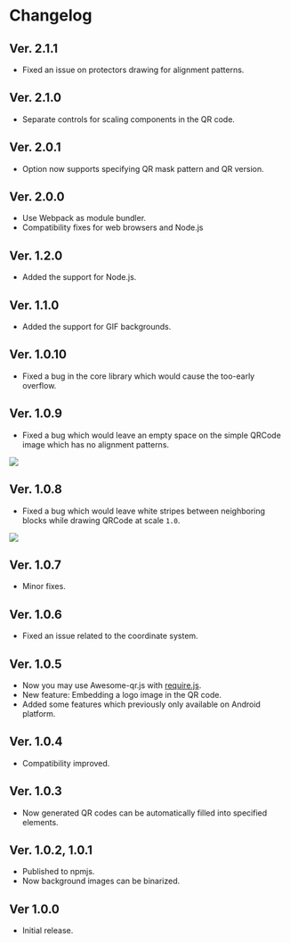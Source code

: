 # Changelog

## Ver. 2.1.1

- Fixed an issue on protectors drawing for alignment patterns.

## Ver. 2.1.0

- Separate controls for scaling components in the QR code.

## Ver. 2.0.1

- Option now supports specifying QR mask pattern and QR version.

## Ver. 2.0.0

- Use Webpack as module bundler.
- Compatibility fixes for web browsers and Node.js

## Ver. 1.2.0

- Added the support for Node.js.

## Ver. 1.1.0

- Added the support for GIF backgrounds.

## Ver. 1.0.10

- Fixed a bug in the core library which would cause the too-early overflow.

## Ver. 1.0.9

- Fixed a bug which would leave an empty space on the simple QRCode image which has no alignment patterns.

![](art/bug-fix-1.0.9.png)

## Ver. 1.0.8

- Fixed a bug which would leave white stripes between neighboring blocks while drawing QRCode at scale `1.0`.

![](art/bug-fix-1.0.8.png)

## Ver. 1.0.7

- Minor fixes.

## Ver. 1.0.6

- Fixed an issue related to the coordinate system.

## Ver. 1.0.5

- Now you may use Awesome-qr.js with [require.js](http://requirejs.org/).
- New feature: Embedding a logo image in the QR code.
- Added some features which previously only available on Android platform.

## Ver. 1.0.4

- Compatibility improved.

## Ver. 1.0.3

- Now generated QR codes can be automatically filled into specified elements.

## Ver. 1.0.2, 1.0.1

- Published to npmjs.
- Now background images can be binarized.

## Ver 1.0.0

- Initial release.
